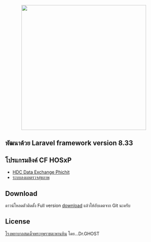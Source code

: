<p align="center"><a href="https://laravel.com" target="_blank"><img src="https://raw.githubusercontent.com/laravel/art/master/logo-lockup/5%20SVG/2%20CMYK/1%20Full%20Color/laravel-logolockup-cmyk-red.svg" width="400"></a></p>

## พัฒนาด้วย Laravel framework version 8.33
## โปรแกรมลิงค์ CF HOSxP

- [HDC Data Exchange Phichit](http://hdcex.bmnhos.com)
- [ระบบลงผลตรวจสุขภาพ](http://hosxplocal.tphcp.go.th)


## Download

ดาวน์โหลดตัวติดตั้ง Full version [download](https://www.tphcp.go.th) แล้วให้อับเดตจาก Git นะครับ


## License

[โรงพยาบาลสมเด็จพระยุพราชตะพานหิน](https://www.tphcp.go.th) โดย...Dr.GHOST
